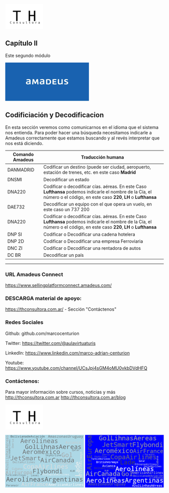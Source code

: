 ![Turismo y Hoteleria Consultora](logo_th.png)

## Capítulo II

Este segundo módulo 

![Turismo y Hoteleria Consultora](index.png)

## Codificiación y Decodificacion

En esta sección veremos como comunicarnos en el idioma que el sistema nos entienda.  Para poder hacer una búsqueda necesitamos indicarle a Amadeus correctamente que estamos buscando y al revés interpretar que nos está diciendo.

|Comando Amadeus|Traducción humana|
|---|---|
|DANMADRID |Codificar un destino (puede ser ciudad, aeropuerto, estación de trenes, etc. en este caso **Madrid**|
|DNSMI |Decodificar un estado |
|DNA220 |Codificar o decodificar cías. aéreas.  En este Caso **Lufthansa** podemos indicarle el nombre de la Cía, el número o el código, en este caso **220**, **LH** o **Lufthansa** |
|DAE732 |Decodificar un equipo con el que opera un vuelo, en este caso un 737 200 |
|DNA220 |Codificar o decodificar cías. aéreas.  En este Caso **Lufthansa** podemos indicarle el nombre de la Cía, el número o el código, en este caso **220**, **LH** o **Lufthansa** |
|DNP SI |Codificar o Decodificar una cadena hotelera |
|DNP 2D |Codificar o Decodificar una empresa Ferroviaria |
|DNC ZI |Codificar o Decodificar una rentadora de autos |
|DC BR  |Decodificar un país |

---

### URL Amadeus Connect
https://www.sellingplatformconnect.amadeus.com/

### DESCARGA material de apoyo:
https://thconsultora.com.ar/ - Sección "Contáctenos" 

### Redes Sociales
Github: github.com/marcocenturion

Twitter: https://twitter.com/@aulavirtuaturis

LinkedIn: https://www.linkedin.com/marco-adrian-centurion

Youtube: https://www.youtube.com/channel/UCsJpj4sGM4oMU0vkbDVdHFQ

### Contáctenos:

Para mayor información sobre cursos, noticias y más
http://thconsultora.com.ar 
http://thconsultora.com.ar/blog

![Turismo y Hoteleria Consultora](logo_th.png)

![Turismo y Hoteleria Consultora](fondo_aereos2.png)
![Turismo y Hoteleria Consultora](fondo_aereos1.png)

